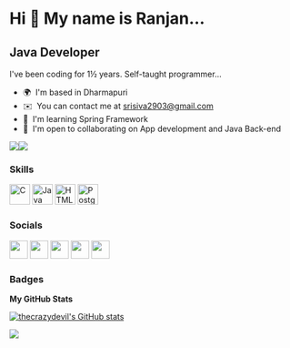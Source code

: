 Hi 👋 My name is Ranjan...
===========================

Java Developer
--------------

I've been coding for 1½ years. Self-taught programmer...

* 🌍  I'm based in Dharmapuri
* ✉️  You can contact me at [srisiva2903@gmail.com](mailto:srisiva2903@gmail.com)
* 🧠  I'm learning Spring Framework
* 🤝  I'm open to collaborating on App development and Java Back-end

<a href="https://www.twitter.com/thecrazy_devil_" target="_blank" rel="noreferrer"><img
src="https://img.shields.io/twitter/follow/thecrazy_devil_?logo=twitter&style=for-the-badge&color=0891b2&labelColor=1c1917"
/></a><a href="https://www.github.com/thecrazydevil" target="_blank" rel="noreferrer"><img
src="https://img.shields.io/github/followers/thecrazydevil?logo=github&style=for-the-badge&color=0891b2&labelColor=1c1917" /></a>

### Skills

<p align="left">
<a href="https://docs.microsoft.com/en-us/cpp/?view=msvc-170" target="_blank" rel="noreferrer"><img src="https://raw.githubusercontent.com/danielcranney/readme-generator/main/public/icons/skills/c-colored.svg" width="36" height="36" alt="C" /></a>
<a href="https://www.oracle.com/java/" target="_blank" rel="noreferrer"><img src="https://raw.githubusercontent.com/danielcranney/readme-generator/main/public/icons/skills/java-colored.svg" width="36" height="36" alt="Java" /></a>
<a href="https://developer.mozilla.org/en-US/docs/Glossary/HTML5" target="_blank" rel="noreferrer"><img src="https://raw.githubusercontent.com/danielcranney/readme-generator/main/public/icons/skills/html5-colored.svg" width="36" height="36" alt="HTML5" /></a>
<a href="https://www.mysql.org/" target="_blank" rel="noreferrer"><img src="https://raw.githubusercontent.com/danielcranney/readme-generator/main/public/icons/skills/mysql-colored.svg" width="36" height="36" alt="PostgreSQL" /></a>

</p>


### Socials

<p align="left"> <a href="https://discord.com/users/_Ràñjâñ_#0448" target="_blank" rel="noreferrer"><img src="https://raw.githubusercontent.com/danielcranney/readme-generator/main/public/icons/socials/discord.svg" width="32" height="32" /></a> <a href="https://www.github.com/thecrazydevil" target="_blank" rel="noreferrer"><img src="https://raw.githubusercontent.com/danielcranney/readme-generator/main/public/icons/socials/github.svg" width="32" height="32" /></a> <a href="http://www.instagram.com/_the_lonely_king_29" target="_blank" rel="noreferrer"><img src="https://raw.githubusercontent.com/danielcranney/readme-generator/main/public/icons/socials/instagram.svg" width="32" height="32" /></a> <a href="http://www.medium.com/Sri Ranjan" target="_blank" rel="noreferrer"><img src="https://raw.githubusercontent.com/danielcranney/readme-generator/main/public/icons/socials/medium.svg" width="32" height="32" /></a> <a href="https://www.twitter.com/thecrazy_devil_" target="_blank" rel="noreferrer"><img src="https://raw.githubusercontent.com/danielcranney/readme-generator/main/public/icons/socials/twitter.svg" width="32" height="32" /></a></p>

### Badges

<b>My GitHub Stats</b>

<a href="http://www.github.com/thecrazydevil"><img src="https://github-readme-stats.vercel.app/api?username=thecrazydevil&show_icons=true&hide=&count_private=true&title_color=0891b2&text_color=ffffff&icon_color=0891b2&bg_color=1c1917&hide_border=true&show_icons=true" alt="thecrazydevil's GitHub stats" /></a>

<a href="http://www.github.com/thecrazydevil"><img src="https://github-readme-streak-stats.herokuapp.com/?user=thecrazydevil&stroke=ffffff&background=1c1917&ring=0891b2&fire=0891b2&currStreakNum=ffffff&currStreakLabel=0891b2&sideNums=ffffff&sideLabels=ffffff&dates=ffffff&hide_border=true" /></a>
